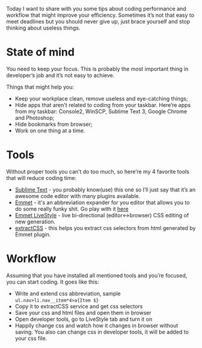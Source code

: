 Today I want to share with you some tips about coding performance and workflow that might improve your efficiency. Sometimes it’s not that easy to meet deadlines but you should never give up, just brace yourself and stop thinking about useless things.

# State of mind
You need to keep your focus. This is probably the most important thing in developer’s job and it’s not easy to achieve.

Things that might help you:

* Keep your workplace clean, remove useless and eye-catching things;
* Hide apps that aren't related to coding from your taskbar.  Here’re apps from my taskbar: Console2, WinSCP, Sublime Text 3, Google Chrome and Photoshop;
* Hide bookmarks from browser;
* Work on one thing at a time.

# Tools
Without proper tools you can’t do too much, so here’re my 4 favorite  tools that will reduce coding time:

* [Sublime Text](http://www.sublimetext.com/) - you probably know(use) this one so I’ll just say that it’s an awesome code editor with many plugins available.
* [Emmet](http://emmet.io/) - it's an abbreviation expander for you editor that allows you to do some really funky shit. Go play with it [here](http://docs.emmet.io/)
* [Emmet LiveStyle](http://livestyle.emmet.io/) - live bi-directional (editor↔browser) CSS editing of new generation.
* [extractCSS](http://extractcss.com/index.html) - this helps you extract css selectors from html generated by Emmet plugin.

# Workflow
Assuming that you have installed all mentioned tools and you’re focused, you can start coding. It goes like this:

* Write and extend css abbreviation, sample
	`ul.nav>li.nav__item*4>a{Item $}`
* Copy it to extractCSS service and get css selectors
* Save your css and html files and open them in browser
* Open developer tools, go to LiveStyle tab and turn it on
* Happily change css and watch how it changes in browser without saving. You also can change css in developer tools, it will be added to your css file.

